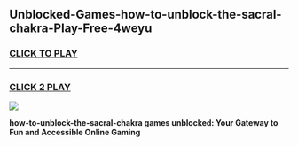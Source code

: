 
## Unblocked-Games-how-to-unblock-the-sacral-chakra-Play-Free-4weyu
<h3>
<a href="https://premium76.site?title=how-to-unblock-the-sacral-chakra&ref=23A">CLICK TO PLAY</a></h3>
<hr>

<h3>
<a href="https://premium76.site?title=how-to-unblock-the-sacral-chakra&ref=23A">CLICK 2 PLAY</a>
  
</h3>

<a href="https://premium76.site?title=how-to-unblock-the-sacral-chakra&ref=23A"><img src="https://clearcache.store/games.png"></a>


**how-to-unblock-the-sacral-chakra games unblocked: Your Gateway to Fun and Accessible Online Gaming**
